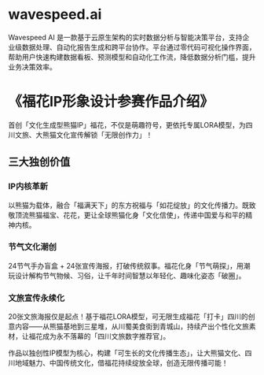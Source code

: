 # wavespeed.ai
Wavespeed AI 是一款基于云原生架构的实时数据分析与智能决策平台，支持企业级数据处理、自动化报告生成和跨平台协作。平台通过零代码可视化操作界面，帮助用户快速构建数据看板、预测模型和自动化工作流，降低数据分析门槛，提升业务决策效率。
# 《福花IP形象设计参赛作品介绍》  

首创「文化生成型熊猫IP」福花，不仅是萌趣符号，更依托专属LORA模型，为四川文旅、大熊猫文化宣传解锁「无限创作力」！  

## 三大独创价值  
### IP内核革新  
以熊猫为载体，融合「福满天下」的东方祝福与「如花绽放」的文化传播力。既致敬顶流熊猫福宝、花花，更让全球熊猫化身「文化信使」，传递中国爱与和平的精神内核。  

### 节气文化潮创  
24节气手办盲盒 + 24张宣传海报，打破传统叙事。福花化身「节气萌探」，用潮玩设计解构节气物候、习俗，让千年时间智慧以年轻化、趣味化姿态「破圈」。  

### 文旅宣传永续化  
20张文旅海报仅是起点！基于福花LORA模型，可无限生成福花「打卡」四川的创意内容——从熊猫基地到三星堆，从川蜀美食街到青城山，持续产出个性化文旅素材，让福花成为永不落幕的「四川文旅数字推荐官」。  

作品以独创性IP模型为核心，构建「可生长的文化传播生态」，让大熊猫文化、四川地域魅力、中国传统文化，借福花持续绽放全球，创造无限传播可能！

